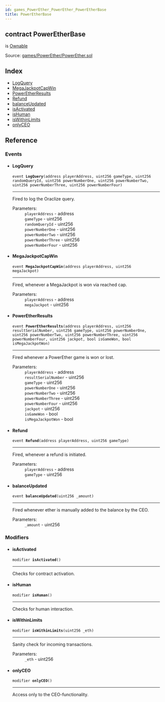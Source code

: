 ```yaml
---
id: games_PowerEther_PowerEther_PowerEtherBase
title: PowerEtherBase
---
```


<div class="contract-doc"><div class="contract"><h2 class="contract-header"><span class="contract-kind">contract</span> PowerEtherBase</h2><p class="base-contracts"><span>is</span> <a href="games_PowerEther_PowerEther_Ownable.html">Ownable</a></p><div class="source">Source: <a href="https://github.com/FriendlyUser/solidity-smart-contracts//blob/v0.2.0/contracts/games/PowerEther/PowerEther.sol" target="_blank">games/PowerEther/PowerEther.sol</a></div></div><div class="index"><h2>Index</h2><ul><li><a href="games_PowerEther_PowerEther_PowerEtherBase.html#LogQuery">LogQuery</a></li><li><a href="games_PowerEther_PowerEther_PowerEtherBase.html#MegaJackpotCapWin">MegaJackpotCapWin</a></li><li><a href="games_PowerEther_PowerEther_PowerEtherBase.html#PowerEtherResults">PowerEtherResults</a></li><li><a href="games_PowerEther_PowerEther_PowerEtherBase.html#Refund">Refund</a></li><li><a href="games_PowerEther_PowerEther_PowerEtherBase.html#balanceUpdated">balanceUpdated</a></li><li><a href="games_PowerEther_PowerEther_PowerEtherBase.html#isActivated">isActivated</a></li><li><a href="games_PowerEther_PowerEther_PowerEtherBase.html#isHuman">isHuman</a></li><li><a href="games_PowerEther_PowerEther_PowerEtherBase.html#isWithinLimits">isWithinLimits</a></li><li><a href="games_PowerEther_PowerEther_PowerEtherBase.html#onlyCEO">onlyCEO</a></li></ul></div><div class="reference"><h2>Reference</h2><div class="events"><h3>Events</h3><ul><li><div class="item event"><span id="LogQuery" class="anchor-marker"></span><h4 class="name">LogQuery</h4><div class="body"><code class="signature">event <strong>LogQuery</strong><span>(address playerAddress, uint256 gameType, uint256 randomQueryId, uint256 powerNumberOne, uint256 powerNumberTwo, uint256 powerNumberThree, uint256 powerNumberFour) </span></code><hr/><div class="description"><p>Fired to log the Oraclize query.</p></div><dl><dt><span class="label-parameters">Parameters:</span></dt><dd><div><code>playerAddress</code> - address</div><div><code>gameType</code> - uint256</div><div><code>randomQueryId</code> - uint256</div><div><code>powerNumberOne</code> - uint256</div><div><code>powerNumberTwo</code> - uint256</div><div><code>powerNumberThree</code> - uint256</div><div><code>powerNumberFour</code> - uint256</div></dd></dl></div></div></li><li><div class="item event"><span id="MegaJackpotCapWin" class="anchor-marker"></span><h4 class="name">MegaJackpotCapWin</h4><div class="body"><code class="signature">event <strong>MegaJackpotCapWin</strong><span>(address playerAddress, uint256 megaJackpot) </span></code><hr/><div class="description"><p>Fired, whenever a MegaJackpot is won via reached cap.</p></div><dl><dt><span class="label-parameters">Parameters:</span></dt><dd><div><code>playerAddress</code> - address</div><div><code>megaJackpot</code> - uint256</div></dd></dl></div></div></li><li><div class="item event"><span id="PowerEtherResults" class="anchor-marker"></span><h4 class="name">PowerEtherResults</h4><div class="body"><code class="signature">event <strong>PowerEtherResults</strong><span>(address playerAddress, uint256 resultSerialNumber, uint256 gameType, uint256 powerNumberOne, uint256 powerNumberTwo, uint256 powerNumberThree, uint256 powerNumberFour, uint256 jackpot, bool isGameWon, bool isMegaJackpotWon) </span></code><hr/><div class="description"><p>Fired whenever a PowerEther game is won or lost.</p></div><dl><dt><span class="label-parameters">Parameters:</span></dt><dd><div><code>playerAddress</code> - address</div><div><code>resultSerialNumber</code> - uint256</div><div><code>gameType</code> - uint256</div><div><code>powerNumberOne</code> - uint256</div><div><code>powerNumberTwo</code> - uint256</div><div><code>powerNumberThree</code> - uint256</div><div><code>powerNumberFour</code> - uint256</div><div><code>jackpot</code> - uint256</div><div><code>isGameWon</code> - bool</div><div><code>isMegaJackpotWon</code> - bool</div></dd></dl></div></div></li><li><div class="item event"><span id="Refund" class="anchor-marker"></span><h4 class="name">Refund</h4><div class="body"><code class="signature">event <strong>Refund</strong><span>(address playerAddress, uint256 gameType) </span></code><hr/><div class="description"><p>Fired, whenever a refund is initiated.</p></div><dl><dt><span class="label-parameters">Parameters:</span></dt><dd><div><code>playerAddress</code> - address</div><div><code>gameType</code> - uint256</div></dd></dl></div></div></li><li><div class="item event"><span id="balanceUpdated" class="anchor-marker"></span><h4 class="name">balanceUpdated</h4><div class="body"><code class="signature">event <strong>balanceUpdated</strong><span>(uint256 _amount) </span></code><hr/><div class="description"><p>Fired whenever ether is manually added to the balance by the CEO.</p></div><dl><dt><span class="label-parameters">Parameters:</span></dt><dd><div><code>_amount</code> - uint256</div></dd></dl></div></div></li></ul></div><div class="modifiers"><h3>Modifiers</h3><ul><li><div class="item modifier"><span id="isActivated" class="anchor-marker"></span><h4 class="name">isActivated</h4><div class="body"><code class="signature">modifier <strong>isActivated</strong><span>() </span></code><hr/><div class="description"><p>Checks for contract activation.</p></div></div></div></li><li><div class="item modifier"><span id="isHuman" class="anchor-marker"></span><h4 class="name">isHuman</h4><div class="body"><code class="signature">modifier <strong>isHuman</strong><span>() </span></code><hr/><div class="description"><p>Checks for human interaction.</p></div></div></div></li><li><div class="item modifier"><span id="isWithinLimits" class="anchor-marker"></span><h4 class="name">isWithinLimits</h4><div class="body"><code class="signature">modifier <strong>isWithinLimits</strong><span>(uint256 _eth) </span></code><hr/><div class="description"><p>Sanity check for incoming transactions.</p></div><dl><dt><span class="label-parameters">Parameters:</span></dt><dd><div><code>_eth</code> - uint256</div></dd></dl></div></div></li><li><div class="item modifier"><span id="onlyCEO" class="anchor-marker"></span><h4 class="name">onlyCEO</h4><div class="body"><code class="signature">modifier <strong>onlyCEO</strong><span>() </span></code><hr/><div class="description"><p>Access only to the CEO-functionality.</p></div></div></div></li></ul></div></div></div>
